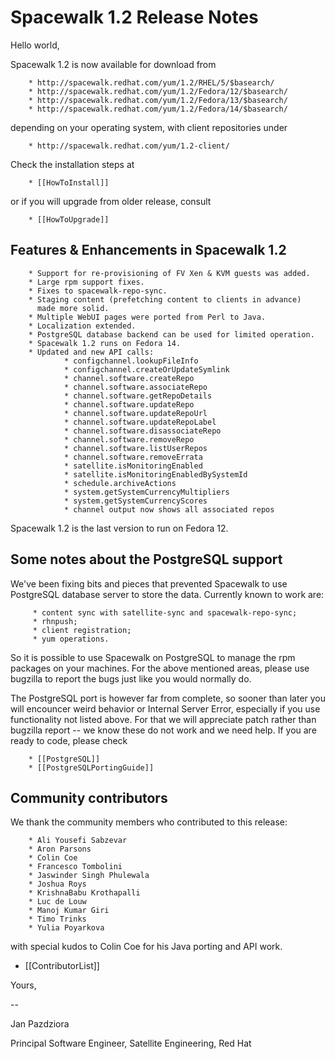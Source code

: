 # __Spacewalk 1.2 Release Notes__



Hello world,

Spacewalk 1.2 is now available for download from

        * http://spacewalk.redhat.com/yum/1.2/RHEL/5/$basearch/
        * http://spacewalk.redhat.com/yum/1.2/Fedora/12/$basearch/
        * http://spacewalk.redhat.com/yum/1.2/Fedora/13/$basearch/
        * http://spacewalk.redhat.com/yum/1.2/Fedora/14/$basearch/

depending on your operating system, with client repositories under

        * http://spacewalk.redhat.com/yum/1.2-client/

Check the installation steps at

        * [[HowToInstall]]

or if you will upgrade from older release, consult

        * [[HowToUpgrade]]
## Features & Enhancements in Spacewalk 1.2



        * Support for re-provisioning of FV Xen & KVM guests was added.
        * Large rpm support fixes.
        * Fixes to spacewalk-repo-sync.
        * Staging content (prefetching content to clients in advance)
          made more solid.
        * Multiple WebUI pages were ported from Perl to Java.
        * Localization extended.
        * PostgreSQL database backend can be used for limited operation.
        * Spacewalk 1.2 runs on Fedora 14.
        * Updated and new API calls:
                * configchannel.lookupFileInfo
                * configchannel.createOrUpdateSymlink
                * channel.software.createRepo
                * channel.software.associateRepo
                * channel.software.getRepoDetails
                * channel.software.updateRepo
                * channel.software.updateRepoUrl
                * channel.software.updateRepoLabel
                * channel.software.disassociateRepo
                * channel.software.removeRepo
                * channel.software.listUserRepos
                * channel.software.removeErrata
                * satellite.isMonitoringEnabled
                * satellite.isMonitoringEnabledBySystemId
                * schedule.archiveActions
                * system.getSystemCurrencyMultipliers
                * system.getSystemCurrencyScores
                * channel output now shows all associated repos

Spacewalk 1.2 is the last version to run on Fedora 12.
## Some notes about the PostgreSQL support



We've been fixing bits and pieces that prevented Spacewalk to use
PostgreSQL database server to store the data. Currently known to work are:

         * content sync with satellite-sync and spacewalk-repo-sync;
         * rhnpush;
         * client registration;
         * yum operations.

So it is possible to use Spacewalk on PostgreSQL to manage the rpm
packages on your machines. For the above mentioned areas, please use
bugzilla to report the bugs just like you would normally do.

The PostgreSQL port is however far from complete, so sooner than later
you will encouncer weird behavior or Internal Server Error, especially
if you use functionality not listed above. For that we will appreciate
patch rather than bugzilla report -- we know these do not work and we
need help. If you are ready to code, please check

        * [[PostgreSQL]]
        * [[PostgreSQLPortingGuide]]
## Community contributors



We thank the community members who contributed to this release:

        * Ali Yousefi Sabzevar
        * Aron Parsons
        * Colin Coe
        * Francesco Tombolini
        * Jaswinder Singh Phulewala
        * Joshua Roys
        * KrishnaBabu Krothapalli
        * Luc de Louw
        * Manoj Kumar Giri
        * Timo Trinks
        * Yulia Poyarkova

with special kudos to Colin Coe for his Java porting and API work.

 * [[ContributorList]]

Yours,

-- 

Jan Pazdziora 

Principal Software Engineer, Satellite Engineering, Red Hat
